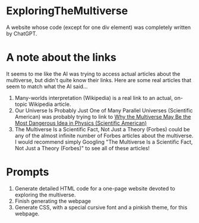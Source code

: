 # ExploringTheMultiverse
A website whose code (except for one div element) was completely written by ChatGPT.

# A note about the links
It seems to me like the AI was trying to access actual articles about the multiverse, but didn't quite know their links. Here are some real articles that seem to match what the AI said...
1) Many-worlds interpretation (Wikipedia) is a real link to an actual, on-topic Wikipedia article.
2) Our Universe Is Probably Just One of Many Parallel Universes (Scientific American) was probably trying to link to [Why the Multiverse May Be the Most Dangerous Idea in Physics (Scientific American)](https://www.scientificamerican.com/article/why-the-multiverse-may-be-the-most-dangerous-idea-in-physics/)
3) The Multiverse Is a Scientific Fact, Not Just a Theory (Forbes) could be any of the almost infinite number of Forbes articles about the multiverse. I would recommend simply Googling "The Multiverse Is a Scientific Fact, Not Just a Theory (Forbes)" to see all of these articles!

# Prompts
1) Generate detailed HTML code for a one-page website devoted to exploring the multiverse.
2) Finish generating the webpage
3) Generate CSS, with a special cursive font and a pinkish theme, for this webpage.
